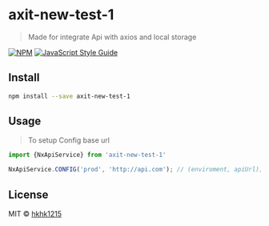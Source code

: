 # axit-new-test-1

> Made for integrate Api with axios and local storage

[![NPM](https://img.shields.io/npm/v/axit-new-test-1.svg)](https://www.npmjs.com/package/axit-new-test-1) [![JavaScript Style Guide](https://img.shields.io/badge/code_style-standard-brightgreen.svg)](https://standardjs.com)

## Install

```bash
npm install --save axit-new-test-1
```

## Usage

> To setup Config base url


```jsx
import {NxApiService} from 'axit-new-test-1'
```

```jsx
NxApiService.CONFIG('prod', 'http://api.com'); // (enviroment, apiUrl);
```

## License

MIT © [hkhk1215](https://github.com/hkhk1215)
